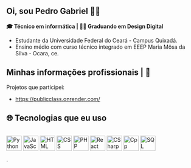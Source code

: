 ## Oi, sou Pedro Gabriel 👨‍💻

 **🎓 Técnico em informática | 👨‍💻​ Graduando em Design Digital**

 - Estudante da Universidade Federal do Ceará - Campus Quixadá.
 - Ensino médio com curso técnico integrado em EEEP Maria Môsa da Silva - Ocara, ce.

 ## Minhas informações profissionais | 🚀

Projetos que participei: 

 - https://publicclass.onrender.com/
 
## 🌐 Tecnologias que eu uso

<div style="display: inline_block"><br>
  <img align="center" alt="Python" height="40" src="https://cdn.jsdelivr.net/gh/devicons/devicon/icons/python/python-original.svg">
  <img align="center" alt="JavaScript" height="40" src="https://cdn.jsdelivr.net/gh/devicons/devicon/icons/javascript/javascript-original.svg">
  <img align="center" alt="HTML" height="40" src="https://cdn.jsdelivr.net/gh/devicons/devicon/icons/html5/html5-original.svg">
  <img align="center" alt="CSS" height="40" src="https://cdn.jsdelivr.net/gh/devicons/devicon/icons/css3/css3-original.svg">
  <img align="center" alt="PHP" height="40" src="https://cdn.jsdelivr.net/gh/devicons/devicon/icons/php/php-original.svg">
  <img align="center" alt="React" height="40" src="https://cdn.jsdelivr.net/gh/devicons/devicon/icons/react/react-original.svg">
  <img align="center" alt="CSharp" height="40" src="https://cdn.jsdelivr.net/gh/devicons/devicon/icons/csharp/csharp-original.svg">
  <img align="center" alt="Cpp" height="40" src="https://cdn.jsdelivr.net/gh/devicons/devicon/icons/cplusplus/cplusplus-original.svg">
  <img align="center" alt="SQL" height="40" src="https://cdn.jsdelivr.net/gh/devicons/devicon/icons/mysql/mysql-original.svg">
</div>

.
